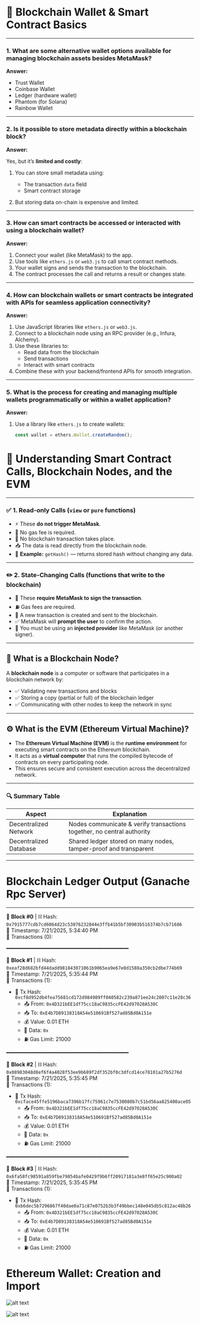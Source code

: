 # 📘 Blockchain Wallet & Smart Contract Basics

---

### 1. What are some alternative wallet options available for managing blockchain assets besides MetaMask?

**Answer:**

- Trust Wallet  
- Coinbase Wallet  
- Ledger (hardware wallet)  
- Phantom (for Solana)  
- Rainbow Wallet

---

### 2. Is it possible to store metadata directly within a blockchain block?

**Answer:**

Yes, but it’s **limited and costly**:

1. You can store small metadata using:
   - The transaction `data` field  
   - Smart contract storage  

2. But storing data on-chain is expensive and limited.  
   

---

### 3. How can smart contracts be accessed or interacted with using a blockchain wallet?

**Answer:**

1. Connect your wallet (like MetaMask) to the app.  
2. Use tools like `ethers.js` or `web3.js` to call smart contract methods.  
3. Your wallet signs and sends the transaction to the blockchain.  
4. The contract processes the call and returns a result or changes state.

---

### 4. How can blockchain wallets or smart contracts be integrated with APIs for seamless application connectivity?

**Answer:**

1. Use JavaScript libraries like `ethers.js` or `web3.js`.  
2. Connect to a blockchain node using an RPC provider (e.g., Infura, Alchemy).  
3. Use these libraries to:
   - Read data from the blockchain  
   - Send transactions  
   - Interact with smart contracts  
4. Combine these with your backend/frontend APIs for smooth integration.

---

### 5. What is the process for creating and managing multiple wallets programmatically or within a wallet application?

**Answer:**

1. Use a library like `ethers.js` to create wallets:
   ```js
   const wallet = ethers.Wallet.createRandom();


# 📘 Understanding Smart Contract Calls, Blockchain Nodes, and the EVM

---

### ✅ **1. Read-only Calls** (`view` or `pure` functions)

- ⚡ These **do not trigger MetaMask**.
- 💸 No gas fee is required.
- 📡 No blockchain transaction takes place.
- 📥 The data is read directly from the blockchain node.
- 🧪 **Example:** `getHash()` — returns stored hash without changing any data.

---

### ✏️ **2. State-Changing Calls** (functions that **write** to the blockchain)

- 🔐 These **require MetaMask to sign the transaction**.
- ⛽ Gas fees are required.
- 🧾 A new transaction is created and sent to the blockchain.
- ✅ MetaMask will **prompt the user** to confirm the action.
- 📌 You must be using an **injected provider** like MetaMask (or another signer).

---

## 🧠 What is a Blockchain Node?

A **blockchain node** is a computer or software that participates in a blockchain network by:

- ✅ Validating new transactions and blocks  
- ✅ Storing a copy (partial or full) of the blockchain ledger  
- ✅ Communicating with other nodes to keep the network in sync  

---

## ⚙️ What is the EVM (Ethereum Virtual Machine)?

- The **Ethereum Virtual Machine (EVM)** is the **runtime environment** for executing smart contracts on the Ethereum blockchain.
- It acts as a **virtual computer** that runs the compiled bytecode of contracts on every participating node.
- This ensures secure and consistent execution across the decentralized network.

---

### 🔍 Summary Table

| Aspect               | Explanation                                                                 |
|----------------------|------------------------------------------------------------------------------|
| Decentralized Network | Nodes communicate & verify transactions together, no central authority      |
| Decentralized Database | Shared ledger stored on many nodes, tamper-proof and transparent           |

---


# Blockchain Ledger Output (Ganache Rpc Server)

---

🔢 **Block #0** | ⛓️ Hash: `0x7915777cdb7cd6064d23c53076232844e3ffb41b5bf30903b516374b7cb71686`  
📅 Timestamp: 7/21/2025, 5:34:40 PM  
📄 Transactions (0):

━━━━━━━━━━━━━━━━━━━━━━━━━━━━━━━━━━━━━━━

🔢 **Block #1** | ⛓️ Hash: `0xeaf28d682bfd44dadd981843071061b9065ea9e67e0d1588a350cb2dbe774b69`  
📅 Timestamp: 7/21/2025, 5:35:44 PM  
📄 Transactions (1):

- 🧾 Tx Hash: `0xcf8d952db4fea75681cd172d984989ff040582c239a871ee24c2007c11e28c36`  
  - 📤 From: `0x4D321bEE1df75cc18aC9835ccFE42d97028A530C`  
  - 📥 To: `0xE4b7D89138318A54e510691Bf527ad85Bd0A151e`  
  - 💰 Value: 0.01 ETH  
  - 🧬 Data: `0x`  
  - ⛽ Gas Limit: 21000

━━━━━━━━━━━━━━━━━━━━━━━━━━━━━━━━━━━━━━━

🔢 **Block #2** | ⛓️ Hash: `0x08983048d8ef6f4a4028f53ee9b689f2df352bf0c3dfcd14ce78101a27b5276d`  
📅 Timestamp: 7/21/2025, 5:35:45 PM  
📄 Transactions (1):

- 🧾 Tx Hash: `0xcface45ffe5196baca7396b17fc75961c7e7530080b7c51bd56aa825400ace05`  
  - 📤 From: `0x4D321bEE1df75cc18aC9835ccFE42d97028A530C`  
  - 📥 To: `0xE4b7D89138318A54e510691Bf527ad85Bd0A151e`  
  - 💰 Value: 0.01 ETH  
  - 🧬 Data: `0x`  
  - ⛽ Gas Limit: 21000

━━━━━━━━━━━━━━━━━━━━━━━━━━━━━━━━━━━━━━━

🔢 **Block #3** | ⛓️ Hash: `0x6fa58fc98591a859fbe79854bafe0429f9b6ff20917181a3e8ff65e25c900a02`  
📅 Timestamp: 7/21/2025, 5:35:45 PM  
📄 Transactions (1):

- 🧾 Tx Hash: `0xb6dec5b7296867f40dae0a71c87e0752b3b3f49bbec148e045db5c812ac48b26`  
  - 📤 From: `0x4D321bEE1df75cc18aC9835ccFE42d97028A530C`  
  - 📥 To: `0xE4b7D89138318A54e510691Bf527ad85Bd0A151e`  
  - 💰 Value: 0.01 ETH  
  - 🧬 Data: `0x`  
  - ⛽ Gas Limit: 21000

# Ethereum Wallet: Creation and Import

![alt text](image-1.png)

![alt text](image.png)